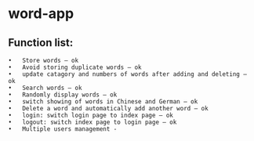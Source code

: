 # word-app

## Function list:

	•	Store words – ok
	•	Avoid storing duplicate words – ok
	•	update catagory and numbers of words after adding and deleting – ok
	•	Search words – ok
	•	Randomly display words – ok
	•	switch showing of words in Chinese and German – ok
	•	Delete a word and automatically add another word – ok
	•	login: switch login page to index page – ok
	•	logout: switch index page to login page – ok
	•	Multiple users management - 
 